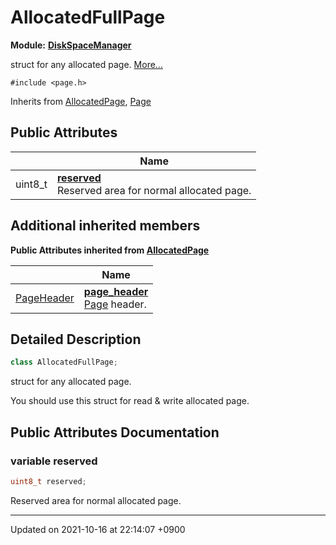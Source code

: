

# AllocatedFullPage

**Module:** **[DiskSpaceManager](/Modules/DiskSpaceManager)**



struct for any allocated page.  [More...](#detailed-description)


`#include <page.h>`

Inherits from [AllocatedPage](/Classes/AllocatedPage), [Page](/Classes/Page)

## Public Attributes

|                | Name           |
| -------------- | -------------- |
| uint8_t | **[reserved](/Classes/AllocatedFullPage#variable-reserved)** <br>Reserved area for normal allocated page.  |

## Additional inherited members

**Public Attributes inherited from [AllocatedPage](/Classes/AllocatedPage)**

|                | Name           |
| -------------- | -------------- |
| <a href="/Classes/PageHeader">PageHeader</a> | **[page_header](/Classes/AllocatedPage#variable-page_header)** <br><a href="/Classes/Page">Page</a> header.  |


## Detailed Description

```cpp
class AllocatedFullPage;
```

struct for any allocated page. 

You should use this struct for read & write allocated page. 

## Public Attributes Documentation

### variable reserved

```cpp
uint8_t reserved;
```

Reserved area for normal allocated page. 

-------------------------------

Updated on 2021-10-16 at 22:14:07 +0900